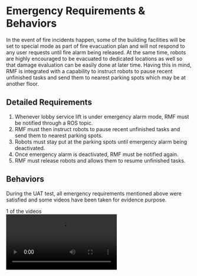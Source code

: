 # Emergency Requirements & Behaviors

In the event of fire incidents happen, some of the building facilities will be set to special mode as part of fire evacuation plan and will not respond to any user requests until fire alarm being released. At the same time, robots are highly encouraged to be evacuated to dedicated locations as well so that damage evaluation can be easily done at later time. Having this in mind, RMF is integrated with a capability to instruct robots to pause recent unfinished tasks and send them to nearest parking spots which may be at another floor.

## Detailed Requirements

1. Whenever lobby service lift is under emergency alarm mode, RMF must be notified through a ROS topic.
1. RMF must then instruct robots to pause recent unfinished tasks and send them to nearest parking spots.
1. Robots must stay put at the parking spots until emergency alarm being deactivated.
1. Once emergency alarm is deactivated, RMF must be notified again.
1. RMF must release robots and allows them to resume unfinished tasks.

## Behaviors
During the UAT test, all emergency requirements mentioned above were satisfied and some videos have been taken for evidence purpose.

1 of the videos
<br>
<video src="../images/fire_alarm_test.webm" controls="controls" style="max-width: 730px;">
</video>



